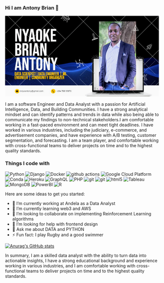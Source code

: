 ### Hi I am Antony Brian 👋

<img src = https://raw.githubusercontent.com/beast001/beast001/main/.github/images/image.png alt= "Banner that says my name and skills">


I am a software Engineer and Data Analyst with a passion for Artificial Intelligence, Data, and Building Communities.
I have a strong analytical mindset and can identify patterns and trends in data while also being able to communicate my findings to non-technical stakeholders.I am comfortable working in a fast-paced environment and can meet tight deadlines.
I have worked in various industries, including the judiciary, e-commerce, and advertisement companies, and have experience with A/B testing, customer segmentation, and forecasting. I am a team player, and comfortable working with cross-functional teams to deliver projects on time and to the highest quality standards.

<h3>Things I code with</h3>
<p><img alt="Python"  src="https://img.shields.io/badge/-Python%20-green"/>
  <img alt="Django" src="https://img.shields.io/badge/-Django%20-brightgreen"/>
  <img alt="Docker" src="https://img.shields.io/badge/-Docker-46a2f1?style=flat-square&logo=docker&logoColor=white" />
  <img alt="github actions" src="https://img.shields.io/badge/-Github_Actions-2088FF?style=flat-square&logo=github-actions&logoColor=white" />
  <img alt="Google Cloud Platform" src="https://img.shields.io/badge/-Google_Cloud_Platform-1a73e8?style=flat-square&logo=google-cloud&logoColor=white" />
  <img alt="Conda" src="https://img.shields.io/conda/v/conda-forge/PYTHON" />
  <img alt="Heroku" src="https://img.shields.io/badge/-Heroku-430098?style=flat-square&logo=heroku&logoColor=white" />
  <img alt="GraphQL" src="https://img.shields.io/badge/-GraphQL-E10098?style=flat-square&logo=graphql&logoColor=white" />
  <img alt="PHP" src="https://img.shields.io/badge/-PHP-blue" />
  <img alt="git" src="https://img.shields.io/badge/-Git-F05032?style=flat-square&logo=git&logoColor=white" />
   <img alt="git" src="https://img.shields.io/badge/-SQL-green" />
  <img alt="html5" src="https://img.shields.io/badge/-HTML5-E34F26?style=flat-square&logo=html5&logoColor=white" />
  <img alt="Tableau" src="https://img.shields.io/badge/-Tableau-blue" />
  <img alt="MongoDB" src="https://img.shields.io/badge/-MongoDB-13aa52?style=flat-square&logo=mongodb&logoColor=white" />
  <img alt="PowerBI" src="https://img.shields.io/badge/-PowerBI-yellowgreen" />
   <img alt="R" src="https://img.shields.io/badge/-R-red"/>
</p>


Here are some ideas to get you started:

- 🔭 I’m currently working at Andela as a Data Analyst
- 🌱 I’m currently learning web3 and AWS
- 👯 I’m looking to collaborate on implementing Reinforcement Learning algorithms
- 🤔 I’m looking for help with frontend design
- 💬 Ask me about DATA and PYTHON
- ⚡ Fun fact: I play Rugby and a good swimmer

[![Anurag's GitHub stats](https://github-readme-stats.vercel.app/api?username=beast001&count_private=true)](https://github.com/anuraghazra/github-readme-stats)

In summary, I am a skilled data analyst with the ability to turn data into actionable
insights, I have a strong educational background and experience working in various
industries, and I am comfortable working with cross-functional teams to deliver projects
on time and to the highest quality standards.


